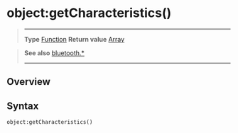# object:getCharacteristics()

> --------------------- ------------------------------------------------------------------------------------------
> __Type__              [Function](https://docs.coronalabs.com/api/type/Function.html)
> __Return value__      [Array](https://docs.coronalabs.com/api/type/Array.html)


> __See also__          [bluetooth.*](/plugin/bluetooth.md)
> --------------------- ------------------------------------------------------------------------------------------

## Overview

## Syntax

	object:getCharacteristics()